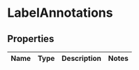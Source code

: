 # LabelAnnotations

## Properties
Name | Type | Description | Notes
------------ | ------------- | ------------- | -------------
